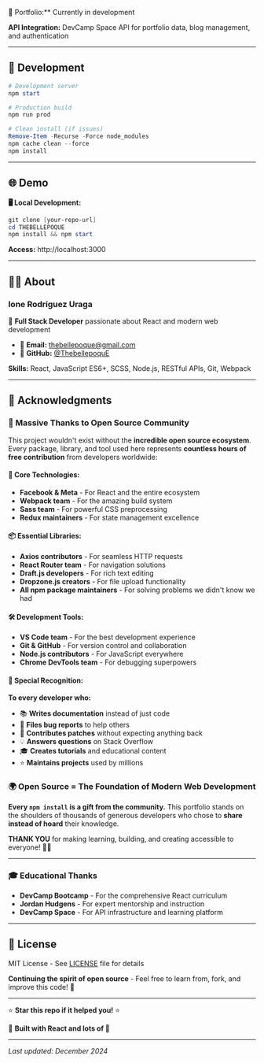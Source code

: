 🚧 Portfolio:\*\* Currently in development 

**API Integration:** DevCamp Space API for portfolio data, blog management, and authentication

---

## 🔧 **Development**

```powershell
# Development server
npm start

# Production build
npm run prod

# Clean install (if issues)
Remove-Item -Recurse -Force node_modules
npm cache clean --force
npm install
```

---

## 🌐 **Demo**

**🖥️ Local Development:**

```powershell
git clone [your-repo-url]
cd THEBELLEPOQUE
npm install && npm start
```

**Access:** http://localhost:3000

---

## 👩‍💻 **About**

### **Ione Rodríguez Uraga**

🌟 **Full Stack Developer** passionate about React and modern web development

- 📧 **Email:** thebellepoque@gmail.com
- 🐙 **GitHub:** [@ThebellepoquE](https://github.com/ThebellepoquE)

**Skills:** React, JavaScript ES6+, SCSS, Node.js, RESTful APIs, Git, Webpack

---

## 🙏 **Acknowledgments**

### **💙 Massive Thanks to Open Source Community**

This project wouldn't exist without the **incredible open source ecosystem**. Every package, library, and tool used here represents **countless hours of free contribution** from developers worldwide:

#### **🚀 Core Technologies:**

- **Facebook & Meta** - For React and the entire ecosystem
- **Webpack team** - For the amazing build system
- **Sass team** - For powerful CSS preprocessing
- **Redux maintainers** - For state management excellence

#### **📦 Essential Libraries:**

- **Axios contributors** - For seamless HTTP requests
- **React Router team** - For navigation solutions
- **Draft.js developers** - For rich text editing
- **Dropzone.js creators** - For file upload functionality
- **All npm package maintainers** - For solving problems we didn't know we had

#### **🛠️ Development Tools:**

- **VS Code team** - For the best development experience
- **Git & GitHub** - For version control and collaboration
- **Node.js contributors** - For JavaScript everywhere
- **Chrome DevTools team** - For debugging superpowers

#### **🌟 Special Recognition:**

**To every developer who:**

- 📚 **Writes documentation** instead of just code
- 🐛 **Files bug reports** to help others
- 🔧 **Contributes patches** without expecting anything back
- 💡 **Answers questions** on Stack Overflow
- 🎓 **Creates tutorials** and educational content
- ⭐ **Maintains projects** used by millions

### **🌍 Open Source = The Foundation of Modern Web Development**

**Every `npm install` is a gift from the community.** This portfolio stands on the shoulders of thousands of generous developers who chose to **share instead of hoard** their knowledge.

**THANK YOU** for making learning, building, and creating accessible to everyone! 🙏✨

---

### **🎓 Educational Thanks**

- **DevCamp Bootcamp** - For the comprehensive React curriculum
- **Jordan Hudgens** - For expert mentorship and instruction
- **DevCamp Space** - For API infrastructure and learning platform

---

## 📄 **License**

MIT License - See [LICENSE](LICENSE) file for details

**Continuing the spirit of open source** - Feel free to learn from, fork, and improve this code! 🚀

---

⭐ **Star this repo if it helped you!** ⭐

🚀 **Built with React and lots of 💙**

---

_Last updated: December 2024_
